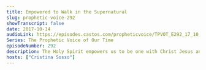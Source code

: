```yaml
---
title: Empowered to Walk in the Supernatural
slug: prophetic-voice-292
showTranscript: false
date: 2017-10-14
audioLink: https://episodes.castos.com/propheticvoice/TPVOT_E292_17_10_14-15_Empowered_to_Walk_in_the_Supernatural.mp3
Series: The Prophetic Voice of Our Time
episodeNumber: 292
description: The Holy Spirit empowers us to be one with Christ Jesus and to walk in the supernatural with Him.
hosts: ["Cristina Sosso"]
---
```

